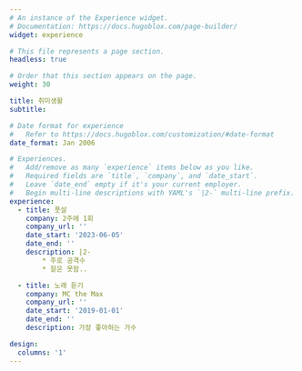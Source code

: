```yaml
---
# An instance of the Experience widget.
# Documentation: https://docs.hugoblox.com/page-builder/
widget: experience

# This file represents a page section.
headless: true

# Order that this section appears on the page.
weight: 30

title: 취미생활
subtitle:

# Date format for experience
#   Refer to https://docs.hugoblox.com/customization/#date-format
date_format: Jan 2006

# Experiences.
#   Add/remove as many `experience` items below as you like.
#   Required fields are `title`, `company`, and `date_start`.
#   Leave `date_end` empty if it's your current employer.
#   Begin multi-line descriptions with YAML's `|2-` multi-line prefix.
experience:
  - title: 풋살
    company: 2주에 1회
    company_url: ''
    date_start: '2023-06-05'
    date_end: ''
    description: |2-
        * 주로 공격수
        * 잘은 못함..

  - title: 노래 듣기
    company: MC the Max
    company_url: ''
    date_start: '2019-01-01'
    date_end: ''
    description: 가장 좋아하는 가수

design:
  columns: '1'
---
```

